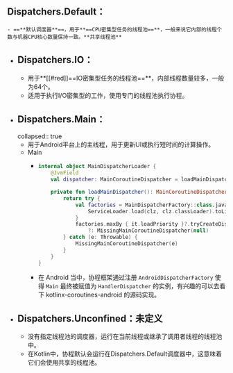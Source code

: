 ## Dispatchers.Default：
	- ==**默认调度器**==，用于**==CPU密集型任务的线程池==**，一般来说它内部的线程个数与机器CPU核心数量保持一致。**共享线程池**
- ## Dispatchers.IO：
	- 用于**[[#red]]==IO密集型任务的线程池==**，内部线程数量较多，一般为64个。
	- 适用于执行I/O密集型的工作，使用专门的线程池执行协程。
- ## Dispatchers.Main：
  collapsed:: true
	- 用于Android平台上的主线程，用于更新UI或执行短时间的计算操作。
	- Main
		- ```kotlin
		  internal object MainDispatcherLoader {
		      @JvmField
		      val dispatcher: MainCoroutineDispatcher = loadMainDispatcher()
		  
		      private fun loadMainDispatcher(): MainCoroutineDispatcher {
		          return try {
		              val factories = MainDispatcherFactory::class.java.let { clz ->
		                  ServiceLoader.load(clz, clz.classLoader).toList()
		              }
		              factories.maxBy { it.loadPriority }?.tryCreateDispatcher(factories)
		                  ?: MissingMainCoroutineDispatcher(null)
		          } catch (e: Throwable) {
		              MissingMainCoroutineDispatcher(e)
		          }
		      }
		  }
		  ```
		- 在 Android 当中，协程框架通过注册 `AndroidDispatcherFactory` 使得 `Main` 最终被赋值为 `HandlerDispatcher` 的实例，有兴趣的可以去看下  kotlinx-coroutines-android 的源码实现。
- ## Dispatchers.Unconfined：未定义
	- 没有指定线程池的调度器，运行在当前线程或继承了调用者线程的线程池中。
	- 在Kotlin中，协程默认会运行在Dispatchers.Default调度器中，这意味着它们会使用共享的线程池。